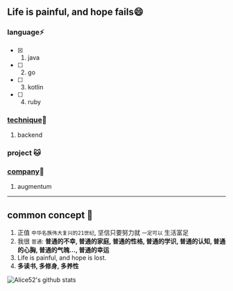 ## Life is painful, and hope fails😄

### language⚡

- [x] 1. java
- [ ] 2. go
- [ ] 3. kotlin
- [ ] 4. ruby

### [technique](https://github.com/Alice52/Alice52/blob/master/technique/README.md)🌱

1. backend

### project :cat:

### [company](https://github.com/Alice52/Alice52/blob/master/company/README.md)🔭

1. augmentum

---

## common concept 💬

1. 正值 `中华名族伟大复兴的21世纪`, 坚信只要努力就 `一定可以` 生活富足
2. 我很 `普通`: **普通的不幸, 普通的家庭, 普通的性格, 普通的学识, 普通的认知, 普通的心胸, 普通的气魄..., 普通的幸运**
3. Life is painful, and hope is lost.
4. **多读书, 多修身, 多养性**

![Alice52's github stats](https://github-readme-stats.vercel.app/api?username=Alice52&show_icons=true&theme=dark)

<!--
**Alice52/Alice52** is a ✨ _special_ ✨ repository because its `README.md` (this file) appears on your GitHub profile.

Here are some ideas to get you started:
- 👋
- 🔭 I’m currently working on ...
- 🌱 I’m currently learning ...
- 👯 I’m looking to collaborate on ...
- 🤔 I’m looking for help with ...
- 💬 Ask me about ...
- 📫 How to reach me: ...
- 😄 Pronouns: ...
- ⚡ Fun fact: ...
-->
